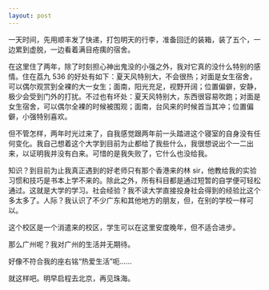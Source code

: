 ```yaml
---
layout: post
---
```


一天时间，先用顺丰发了快递，打包明天的行李，准备回迁的装箱，装了五个，一边累到虚脱，一边看着满目疮痍的宿舍。

在这里住了两年，除了时刻担心神出鬼没的小强之外，我对它真的没什么特别的感情。住在荔九 536 的好处有如下：夏天风特别大，不会很热；对面是女生宿舍，可以偶尔观赏到全裸的大一女生；面南，阳光充足，视野开阔；位置偏僻，安静，极少会受到门外的打扰。不过也有坏处：夏天风特别大，东西很容易吹跑；对面是女生宿舍，可以偶尔全裸的时候被围观；面南，台风来的时候首当其冲；位置偏僻，小强特别喜欢。

但不管怎样，两年时光过来了，自我感觉跟两年前一头踏进这个寝室的自身没有任何变化。我自己想着这个大学到目前为止都给了我些什么，我很想说出个一二出来，以证明我并没有白来。可惜的是我失败了，它什么也没给我。

知识？到目前为止我真正遇到的好老师只有那个香港来的林 sir，他教给我的实验习惯和技巧是书本上学不来的。除此之外，所有科目都是通过短暂的自学便可轻松通过。这就是大学的学习。社会经验？我不读大学直接投身社会得到的经验比这个多太多了。人际？我认识了不少广东和其他地方的朋友，但，在别的学校一样可以。

这个校区是一个消遣来的校区，学生可以在这里安度晚年，但不适合进步。

那么广州呢？我对广州的生活并无期待。

好像不符合我的座右铭“热爱生活”呃……

就这样吧。明早启程去北京，再见珠海。
